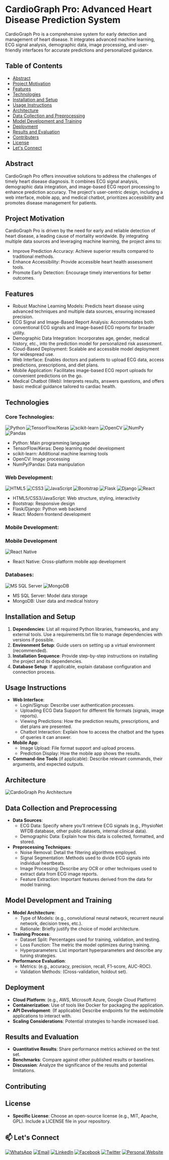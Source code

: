 # CardioGraph Pro: Advanced Heart Disease Prediction System

CardioGraph Pro is a comprehensive system for early detection and management of heart disease. It integrates advanced machine learning, ECG signal analysis, demographic data, image processing, and user-friendly interfaces for accurate predictions and personalized guidance.

## Table of Contents

- [Abstract](#abstract)
- [Project Motivation](#project-motivation)
- [Features](#features)
- [Technologies](#technologies)
- [Installation and Setup](#installation-and-setup)
- [Usage Instructions](#usage-instructions)
- [Architecture](#architecture)
- [Data Collection and Preprocessing](#data-collection-and-preprocessing)
- [Model Development and Training](#model-development-and-training)
- [Deployment](#deployment)
- [Results and Evaluation](#results-and-evaluation)
- [Contributers](#contributers)
- [License](#license)
- [Let's Connect](#contact)

## Abstract <a name="abstract"></a>

CardioGraph Pro offers innovative solutions to address the challenges of timely heart disease diagnosis. It combines ECG signal analysis, demographic data integration, and image-based ECG report processing to enhance prediction accuracy. The project's user-centric design, including a web interface, mobile app, and medical chatbot, prioritizes accessibility and promotes disease management for patients.

## Project Motivation <a name="project-motivation"></a>

CardioGraph Pro is driven by the need for early and reliable detection of heart disease, a leading cause of mortality worldwide. By integrating multiple data sources and leveraging machine learning, the project aims to:
- Improve Prediction Accuracy: Achieve superior results compared to traditional methods.
- Enhance Accessibility: Provide accessible heart health assessment tools.
- Promote Early Detection: Encourage timely interventions for better outcomes.

## Features <a name="features"></a>

- Robust Machine Learning Models: Predicts heart disease using advanced techniques and multiple data sources, ensuring increased precision.
- ECG Signal and Image-Based Report Analysis: Accommodates both conventional ECG signals and image-based ECG reports for broader utility.
- Demographic Data Integration: Incorporates age, gender, medical history, etc., into the prediction model for personalized risk assessment.
- Cloud-Based Deployment: Scalable and accessible model deployment for widespread use.
- Web Interface: Enables doctors and patients to upload ECG data, access predictions, prescriptions, and diet plans.
- Mobile Application: Facilitates image-based ECG report uploads for convenient predictions on the go.
- Medical Chatbot (Web): Interprets results, answers questions, and offers basic medical guidance tailored to cardiac health.

## Technologies <a name="technologies"></a>

### Core Technologies:

![Python](https://img.shields.io/badge/Python-3776AB?style=for-the-badge&logo=python&logoColor=white)
![TensorFlow/Keras](https://img.shields.io/badge/TensorFlow%2FKeras-FF6F00?style=for-the-badge&logo=tensorflow&logoColor=white)
![scikit-learn](https://img.shields.io/badge/scikit--learn-F7931E?style=for-the-badge&logo=scikit-learn&logoColor=white)
![OpenCV](https://img.shields.io/badge/OpenCV-5C3EE8?style=for-the-badge&logo=opencv&logoColor=white)
![NumPy](https://img.shields.io/badge/NumPy-013243?style=for-the-badge&logo=numpy&logoColor=white)
![Pandas](https://img.shields.io/badge/Pandas-150458?style=for-the-badge&logo=pandas&logoColor=white)

- Python: Main programming language
- TensorFlow/Keras: Deep learning model development
- scikit-learn: Additional machine learning tools
- OpenCV: Image processing
- NumPy/Pandas: Data manipulation

### Web Development:

![HTML5](https://img.shields.io/badge/HTML5-E34F26?style=for-the-badge&logo=html5&logoColor=white)
![CSS3](https://img.shields.io/badge/CSS3-1572B6?style=for-the-badge&logo=css3&logoColor=white)
![JavaScript](https://img.shields.io/badge/JavaScript-F7DF1E?style=for-the-badge&logo=javascript&logoColor=black)
![Bootstrap](https://img.shields.io/badge/Bootstrap-563D7C?style=for-the-badge&logo=bootstrap&logoColor=white)
![Flask](https://img.shields.io/badge/Flask-000000?style=for-the-badge&logo=flask&logoColor=white)
![Django](https://img.shields.io/badge/Django-092E20?style=for-the-badge&logo=django&logoColor=white)
![React](https://img.shields.io/badge/React-61DAFB?style=for-the-badge&logo=react&logoColor=black)

- HTML5/CSS3/JavaScript: Web structure, styling, interactivity
- Bootstrap: Responsive design
- Flask/Django: Python web backend
- React: Modern frontend development

### Mobile Development:

### Mobile Development
![React Native](https://img.shields.io/badge/React_Native-61DAFB?style=for-the-badge&logo=react&logoColor=black)

- React Native: Cross-platform mobile app development

### Databases:

![MS SQL Server](https://img.shields.io/badge/MS_SQL_Server-CC2927?style=for-the-badge&logo=microsoft-sql-server&logoColor=white)
![MongoDB](https://img.shields.io/badge/MongoDB-47A248?style=for-the-badge&logo=mongodb&logoColor=white)

- MS SQL Server: Model data storage
- MongoDB: User data and medical history

## Installation and Setup <a name="installation-and-setup"></a>

1. **Dependencies**: List all required Python libraries, frameworks, and any external tools. Use a requirements.txt file to manage dependencies with versions if possible.
2. **Environment Setup**: Guide users on setting up a virtual environment (recommended).
3. **Installation Sequence**: Provide step-by-step instructions on installing the project and its dependencies.
4. **Database Setup**: If applicable, explain database configuration and connection process.

## Usage Instructions <a name="usage-instructions"></a>

- **Web Interface**:
  - Login/Signup: Describe user authentication processes.
  - Uploading ECG Data Support for different file formats (signals, image reports).
  - Viewing Predictions: How the prediction results, prescriptions, and diet plans are presented.
  - Chatbot Interaction: Explain how to access the chatbot and the types of queries it can answer.
- **Mobile App**:
  - Image Upload: File format support and upload process.
  - Prediction Display: How the mobile app shows the results.
- **Command-line Tools** (if applicable): Describe relevant commands, their arguments, and expected outputs.

## Architecture <a name="architecture"></a>

![CardioGraph Pro Architecture](architecture_diagram.jpg)

## Data Collection and Preprocessing <a name="data-collection-and-preprocessing"></a>

- **Data Sources**:
  - ECG Data: Specify where you'll retrieve ECG signals (e.g., PhysioNet WFDB database, other public datasets, internal clinical data).
  - Demographic Data: Explain how this data is collected, formatted, and stored.
- **Preprocessing Techniques**:
  - Noise Removal: Detail the filtering algorithms employed.
  - Signal Segmentation: Methods used to divide ECG signals into individual heartbeats.
  - Image Processing: Describe any OCR or other techniques used to extract data from ECG image reports.
  - Feature Extraction: Important features derived from the data for model training.

## Model Development and Training <a name="model-development-and-training"></a>

- **Model Architecture**:
  - Type of Models: (e.g., convolutional neural network, recurrent neural network, decision trees, etc.).
  - Rationale: Briefly justify the choice of model architecture.
- **Training Process**:
  - Dataset Split: Percentages used for training, validation, and testing.
  - Loss Function: The metric the model optimizes during training.
  - Hyperparameters: List important hyperparameters and describe any tuning strategies.
- **Performance Evaluation**:
  - Metrics: (e.g., accuracy, precision, recall, F1-score, AUC-ROC).
  - Validation Methods: (Cross-validation, holdout set).

## Deployment <a name="deployment"></a>

- **Cloud Platform**: (e.g., AWS, Microsoft Azure, Google Cloud Platform)
- **Containerization**: Use of tools like Docker for packaging the application.
- **API Development**: (If applicable) Describe endpoints for the web/mobile applications to interact with.
- **Scaling Considerations**: Potential strategies to handle increased load.

## Results and Evaluation <a name="results-and-evaluation"></a>

- **Quantitative Results**: Share performance metrics achieved on the test set.
- **Benchmarks**: Compare against other published results or baselines.
- **Discussion**: Analyze the significance of the results and potential limitations.

## Contributing <a name="contribers"></a>



## License <a name="license"></a>

- **Specific License**: Choose an open-source license (e.g., MIT, Apache, GPL). Include a LICENSE file in your repository.


## 📫 Let's Connect <a name="contact"></a>

[![WhatsApp](https://img.shields.io/badge/WhatsApp-25D366?style=for-the-badge&logo=whatsapp&logoColor=white)](https://wa.me/923074315952)
[![Email](https://img.shields.io/badge/Email-D14836?style=for-the-badge&logo=gmail&logoColor=white)](mailto:asadali27232@gmail.com)
[![LinkedIn](https://img.shields.io/badge/LinkedIn-0077B5?style=for-the-badge&logo=linkedin&logoColor=white)](https://www.linkedin.com/in/asadali27232/)
[![Facebook](https://img.shields.io/badge/Facebook-1877F2?style=for-the-badge&logo=facebook&logoColor=white)](https://www.facebook.com/asadalighaffar)
[![Twitter](https://img.shields.io/badge/Twitter-1DA1F2?style=for-the-badge&logo=twitter&logoColor=white)](https://twitter.com/asadali27232)
[![Personal Website](https://img.shields.io/badge/Personal%20Website-24292e?style=for-the-badge&logo=react&logoColor=white&color=purplr)](https://asadali27232.github.io/asadali27232)
